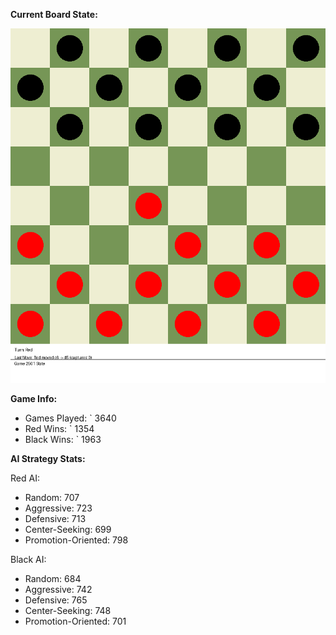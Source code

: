 
**Current Board State:**  
<!-- START_GIF -->
![Checkers Game](./checkers_game.gif)
<!-- END_GIF -->

**Game Info:**  
- Games Played: `<!-- GAMES_PLAYED --> 3640
- Red Wins: `<!-- RED_WINS --> 1354
- Black Wins: `<!-- BLACK_WINS --> 1963

<!-- AI_STATS -->
**AI Strategy Stats:**

Red AI:
- Random: 707
- Aggressive: 723
- Defensive: 713
- Center-Seeking: 699
- Promotion-Oriented: 798

Black AI:
- Random: 684
- Aggressive: 742
- Defensive: 765
- Center-Seeking: 748
- Promotion-Oriented: 701
